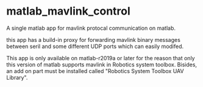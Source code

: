 # matlab_mavlink_control
A single matlab app for mavlink protocal communication on matlab.

this app has a build-in proxy for forwarding mavlink binary messages between seril and some different UDP ports which can easily modifed.

This app is only available on matlab-r2019a or later for the reason that only this version of matlab supports mavlink in Robotics system toolbox. Bisides, an add on part must be installed called "Robotics System Toolbox UAV Library".  
